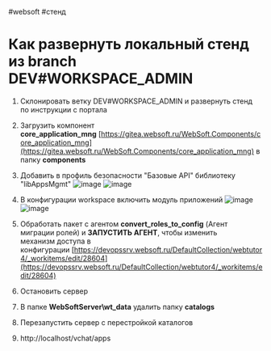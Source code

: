 #websoft #стенд 
# Как развернуть локальный стенд из branch DEV#WORKSPACE_ADMIN

1. Склонировать ветку DEV#WORKSPACE_ADMIN и развернуть стенд по инструкции с портала

2. Загрузить компонент **core_application_mng** [https://gitea.websoft.ru/WebSoft.Components/core_application_mng](https://gitea.websoft.ru/WebSoft.Components/core_application_mng) в папку **components**

3. Добавить в профиль безопасности "Базовые API" библиотеку "libAppsMgmt"
![image](https://github.com/user-attachments/assets/1fc60bc8-f114-4e85-afe6-c1bb3b64af5b)
![image](https://github.com/user-attachments/assets/796afae5-f7c9-470c-ba82-8386e400ed08)

4. В конфигурации workspace включить модуль приложений
![image](https://github.com/user-attachments/assets/09add689-3891-4347-a22f-4d358ead4cb2)
![image](https://github.com/user-attachments/assets/2d5097c2-9c4b-4546-997e-3f43caaa1b58)

5. Обработать пакет с агентом **convert_roles_to_config** (Агент миграции ролей) и **ЗАПУСТИТЬ АГЕНТ**, чтобы изменить механизм доступа в конфигурации [https://devopssrv.websoft.ru/DefaultCollection/webtutor4/_workitems/edit/28604](https://devopssrv.websoft.ru/DefaultCollection/webtutor4/_workitems/edit/28604)
6. Остановить сервер
7. В папке **WebSoftServer\wt_data** удалить папку **catalogs**
8. Перезапустить сервер с перестройкой каталогов
9. http://localhost/vchat/apps
